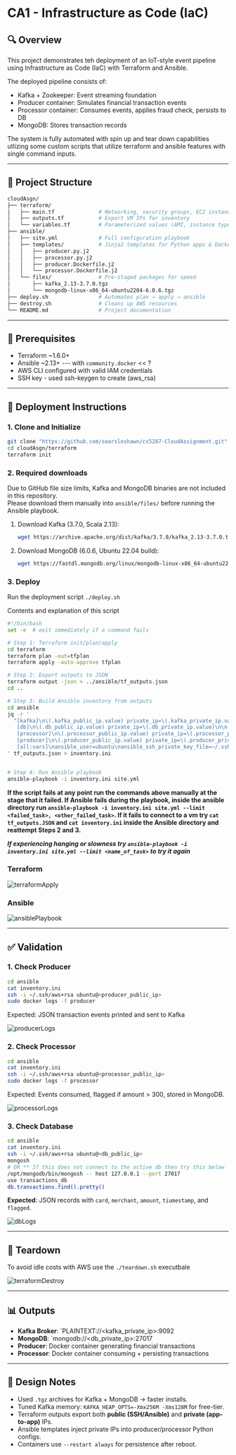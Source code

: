 # CA1 - Infrastructure as Code (IaC)

## 🔍 Overview
This project demonstrates teh deployment of an IoT-style event pipeline using Infrastructure as Code (IaC) with Terraform and Ansible.

The deployed pipeline consists of:

- Kafka + Zookeeper: Event streaming foundation
- Producer container: Simulates financial transaction events
- Processor container: Consumes events, applies fraud check, persists to DB
- MongoDB: Stores transaction records

The system is fully automated with spin up and tear down capabilities utlizing some custom scripts that utilize terraform and ansible features with single command inputs.

---
## 📁 Project Structure

```sh
cloudAsgn/
├── terraform/
│   ├── main.tf              # Networking, security groups, EC2 instances
│   ├── outputs.tf           # Export VM IPs for inventory
│   └── variables.tf         # Parameterized values (AMI, instance type, etc.)
├── ansible/
│   ├── site.yml             # Full configuration playbook
│   ├── templates/           # Jinja2 templates for Python apps & Dockerfiles
│   │   ├── producer.py.j2
│   │   ├── processor.py.j2
│   │   ├── producer.Dockerfile.j2
│   │   └── processor.Dockerfile.j2
│   └── files/               # Pre-staged packages for speed
│       ├── kafka_2.13-3.7.0.tgz
│       └── mongodb-linux-x86_64-ubuntu2204-6.0.6.tgz
├── deploy.sh                # Automates plan → apply → ansible
├── destroy.sh               # Cleans up AWS resources
└── README.md                # Project documentation
```

---
## 📝 Prerequisites
- Terraform ~1.6.0+
- Ansible ~2.13+ --- with `community.docker` << ?
- AWS CLI configured with valid IAM credentials
- SSH key - used ssh-keygen to create (aws_rsa)

---
## 📓 Deployment Instructions
### 1. Clone and Initialize

```sh
git clone "https://github.com/searsleshawn/cs5287-CloudAssignment.git"
cd cloudAsgn/terraform
terraform init
```
### 2. Required downloads

Due to GitHub file size limits, Kafka and MongoDB binaries are not included in this repository.  
Please download them manually into `ansible/files/` before running the Ansible playbook.
1. Download Kafka (3.7.0, Scala 2.13):
   ```sh
   wget https://archive.apache.org/dist/kafka/3.7.0/kafka_2.13-3.7.0.tgz -P ansible/files/
   ```
2. Download MongoDB (6.0.6, Ubuntu 22.04 build):
   ```sh
   wget https://fastdl.mongodb.org/linux/mongodb-linux-x86_64-ubuntu2204-6.0.6.tgz -P ansible/files/
   ```

### 3. Deploy

Run the deployment script `./deploy.sh`

Contents and explanation of this script

```sh
#!/bin/bash
set -e  # exit immediately if a command fails

# Step 1: Terraform init/plan/apply
cd terraform
terraform plan -out=tfplan
terraform apply -auto-approve tfplan

# Step 2: Export outputs to JSON
terraform output -json > ../ansible/tf_outputs.json
cd ..

# Step 3: Build Ansible inventory from outputs
cd ansible
jq -r '
  "[kafka]\n\(.kafka_public_ip.value) private_ip=\(.kafka_private_ip.value)\n\n
   [db]\n\(.db_public_ip.value) private_ip=\(.db_private_ip.value)\n\n
   [processor]\n\(.processor_public_ip.value) private_ip=\(.processor_private_ip.value)\n\n
   [producer]\n\(.producer_public_ip.value) private_ip=\(.producer_private_ip.value)\n\n
   [all:vars]\nansible_user=ubuntu\nansible_ssh_private_key_file=~/.ssh/aws_rsa\n"
' tf_outputs.json > inventory.ini


# Step 4: Run Ansible playbook
ansible-playbook -i inventory.ini site.yml
```
**If the script fails at any point run the commands above manually at the stage that it failed. If Ansible fails during the playbook, inside the ansible directory run `ansible-playbook -i inventory.ini site.yml --limit <failed_task>, <other_failed_task>`. If it fails to connect to a vm try `cat tf_outputs.JSON` and `cat inventory.ini` inside the Ansible directory and reattempt Steps 2 and 3.**

***If experiencing hanging or slowness try `ansible-playbook -i inventory.ini site.yml --limit <name_of_task>` to try it again***

### Terraform
![terraformApply](./screenshots/terraformApply.png)

### Ansible
![ansiblePlaybook](./screenshots/ansiblePlaybook.png)

---
## ✅ Validation
### 1. Check Producer

```sh
cd ansible
cat inventory.ini
ssh -i ~/.ssh/aws+rsa ubuntu@<producer_public_ip>
sudo docker logs -f producer
```
Expected: JSON transaction events printed and sent to Kafka

![producerLogs](./screenshots/producerLogs.png)

### 2. Check Processor

```sh
cd ansible
cat inventory.ini
ssh -i ~/.ssh/aws+rsa ubuntu@<processor_public_ip>
sudo docker logs -f processor
```

Expected: Events consumed, flagged if amount > 300, stored in MongoDB.

![processorLogs](./screenshots/processorLogs.png)

### 3. Check Database
```sh
cd ansible
cat inventory.ini
ssh -i ~/.ssh/aws+rsa ubuntu@<db_public_ip>
mongosh
# OR ** If this does not connect to the active db then try this below
/opt/mongodb/bin/mongosh -- host 127.0.0.1 --port 27017
use transactions_db
db.transactions.find().pretty()
```

**Expected**: JSON records with `card`, `merchant`, `amount`, `tiumestamp`, and `flagged`.

![dbLogs](./screenshots/mongodb_logs.png)

---

## 🧹 Teardown
To avoid idle costs with AWS use the `./teardown.sh` executbale

![terraformDestroy](./screenshots/terraformDestroy.png)

---
## 📊 Outputs
- **Kafka Broker**: `PLAINTEXT://<kafka_private_ip>:9092
- **MongoDB**: `mongodb://<db_private_ip>:27017
- **Producer**: Docker container generating financial transactions
- **Processor**: Docker container consuming + persisting transactions

---
## 📃 Design Notes
- Used `.tgz` archives for Kafka + MongoDB → faster installs.
- Tuned Kafka memory: `KAFKA_HEAP_OPTS=-Xmx256M -Xms128M` for free-tier.
- Terraform outputs export both **public (SSH/Ansible)** and **private (app-to-app)** IPs.
- Ansible templates inject private IPs into producer/processor Python configs.
- Containers use `--restart always` for persistence after reboot.